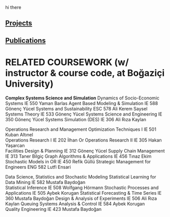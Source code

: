 hi there

## [Projects](https://sanserguz.github.io/projects/) 

## [Publications](https://sanserguz.github.io/publications/) 

# RELATED COURSEWORK (w/ instructor & course code, at Boğaziçi University)

**Complex Systems Science and Simulation**
Dynamics of Socio-Economic Systems	IE 550		Yaman Barlas
Agent Based Modeling & Simulation 	IE 588		Gönenç Yücel
Systems and Sustainability		    	ESC 578	  Ali Kerem Saysel	
Systems Theory 		              		IE 533		Gönenç Yücel
Systems Science and Engineering 		IE 350		Gönenç Yücel
Systems Simulation (DES)		      	IE 306		Ali Rıza Kaylan

Operations Research and Management
Optimization Techniques I 			IE 501		Kuban Altınel 	
Operations Research I				IE 202		İlhan Or 
Operations Research II 			IE 305		Hakan Yaşarcan 	
Facilities Design & Planning 			IE 312		Gönenç Yücel
Supply Chain Management 			IE 313		Taner Bilgiç 
Graph Algorithms & Applications		IE 456		Tınaz Ekim
Stochastic Models in OR			IE 450		Refik Güllü
Strategic Management for Engineers		ENG 582	Lutfi Ensari

Data Science, Statistics and Stochastic Modeling
Statistical Learning for Data Mining		IE 582		Mustafa Baydoğan	
Statistical Inference				IE 508		Wolfgang Hörmann
Stochastic Processes and Applications 	IE 505		Aybek Korugan
Statistical Forecasting & Time Series		IE 360		Mustafa Baydoğan
Design & Analysis of Experiments		IE 506		Ali Rıza Kaylan
Queuing Systems Analysis & Control	IE 584		Aybek Korugan	
Quality Engineering				IE 423		Mustafa Baydoğan	
